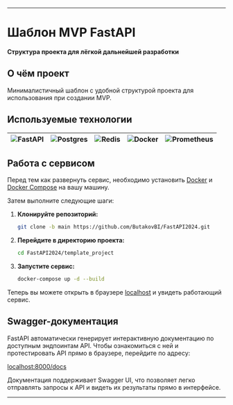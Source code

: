
---

# Шаблон MVP FastAPI

**Структура проекта для лёгкой дальнейшей разработки**

## О чём проект

Минималистичный шаблон с удобной структурой проекта для использования при создании MVP.

## Используемые технологии

| ![FastAPI](https://img.shields.io/badge/FastAPI-009688?logo=fastapi&logoColor=white) | ![Postgres](https://img.shields.io/badge/Postgres-336791?logo=postgresql&logoColor=white) | ![Redis](https://img.shields.io/badge/Redis-DC382D?logo=redis&logoColor=white) | ![Docker](https://img.shields.io/badge/Docker-2496ED?logo=docker&logoColor=white) | ![Prometheus](https://img.shields.io/badge/Prometheus-E6522C?logo=prometheus&logoColor=white) |
|---|---|---|---|---|


## Работа с сервисом

Перед тем как развернуть сервис, необходимо установить [Docker](https://www.docker.com/) и [Docker Compose](https://docs.docker.com/compose/) на вашу машину.

Затем выполните следующие шаги:

1. **Клонируйте репозиторий:**

   ```bash
   git clone -b main https://github.com/ButakovBI/FastAPI2024.git
   ```

2. **Перейдите в директорию проекта:**

   ```bash
   cd FastAPI2024/template_project
   ```

3. **Запустите сервис:**

   ```bash
   docker-compose up -d --build
   ```

Теперь вы можете открыть в браузере [localhost](http://localhost:8000) и увидеть работающий сервис.

## Swagger-документация

FastAPI автоматически генерирует интерактивную документацию по доступным эндпоинтам API. Чтобы ознакомиться с ней и протестировать API прямо в браузере, перейдите по адресу:

[localhost:8000/docs](http://localhost:8000/docs)

Документация поддерживает Swagger UI, что позволяет легко отправлять запросы к API и видеть их результаты прямо в интерфейсе.

---
